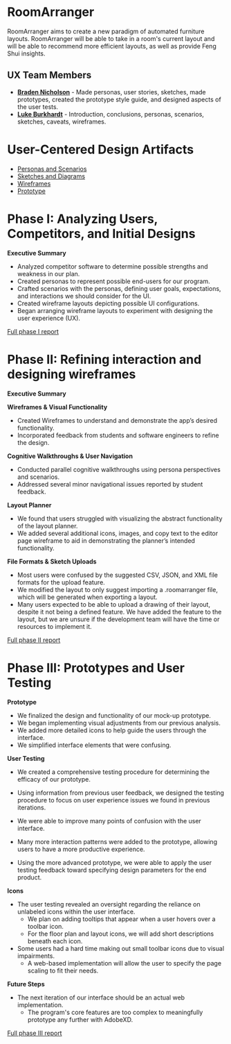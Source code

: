 # RoomArranger

RoomArranger aims to create a new paradigm of automated furniture layouts. RoomArranger will be able to take in a room's
current layout and will be able to recommend more efficient layouts, as well as provide Feng Shui insights.

## UX Team Members

* **[Braden Nicholson](https://usabilityengineering.github.io/ux-portfolio-bradenn/)** - Made personas, user stories,
  sketches, made prototypes, created the prototype style guide, and designed aspects of the user tests.
* **[Luke Burkhardt](https://github.com/UsabilityEngineering/ux-portfolio-burkhardtluke)** - Introduction, conclusions, personas, scenarios, sketches, caveats, wireframes.

# User-Centered Design Artifacts
 
* [Personas and Scenarios](personas/README.md)
* [Sketches and Diagrams](sketches)
* [Wireframes](wireframes)
* [Prototype](https://xd.adobe.com/view/1d479890-6579-45e6-b6b3-6b2089003a66-4814/?fullscreen&hints=off)

# Phase I: Analyzing Users, Competitors, and Initial Designs

**Executive Summary**

* Analyzed competitor software to determine possible strengths and weakness in our plan.
* Created personas to represent possible end-users for our program.
* Crafted scenarios with the personas, defining user goals, expectations, and interactions we should consider for the
  UI.
* Created wireframe layouts depicting possible UI configurations.
* Began arranging wireframe layouts to experiment with designing the user experience (UX).

[Full phase I report](phaseI/)

# Phase II: Refining interaction and designing wireframes

**Executive Summary**

**Wireframes & Visual Functionality**

- Created Wireframes to understand and demonstrate the app’s desired functionality.
- Incorporated feedback from students and software engineers to refine the design.

**Cognitive Walkthroughs & User Navigation**

- Conducted parallel cognitive walkthroughs using persona perspectives and scenarios.
- Addressed several minor navigational issues reported by student feedback.

**Layout Planner**

- We found that users struggled with visualizing the abstract functionality of the layout planner.
- We added several additional icons, images, and copy text to the editor page wireframe to aid in demonstrating the
  planner’s intended functionality.

**File Formats & Sketch Uploads**

- Most users were confused by the suggested CSV, JSON, and XML file formats for the upload feature.
- We modified the layout to only suggest importing a .roomarranger file, which will be generated when exporting a
  layout.
- Many users expected to be able to upload a drawing of their layout, despite it not being a defined feature. We have
  added the feature to the layout, but we are unsure if the development team will have the time or resources to
  implement it.

[Full phase II report](phaseII/)

# Phase III: Prototypes and User Testing

**Prototype**

- We finalized the design and functionality of our mock-up prototype.
- We began implementing visual adjustments from our previous analysis.
- We added more detailed icons to help guide the users through the interface.
- We simplified interface elements that were confusing.

**User Testing**

- We created a comprehensive testing procedure for determining the efficacy of our prototype.
- Using information from previous user feedback, we designed the testing procedure to focus on user experience issues we
  found in previous iterations.

- We were able to improve many points of confusion with the user interface.
- Many more interaction patterns were added to the prototype, allowing users to have a more productive experience.
- Using the more advanced prototype, we were able to apply the user testing feedback toward specifying design parameters
  for the end product.

**Icons**

- The user testing revealed an oversight regarding the reliance on unlabeled icons within the user interface.
  - We plan on adding tooltips that appear when a user hovers over a toolbar icon.
  - For the floor plan and layout icons, we will add short descriptions beneath each icon.
- Some users had a hard time making out small toolbar icons due to visual impairments.
  - A web-based implementation will allow the user to specify the page scaling to fit their needs.

**Future Steps**

- The next iteration of our interface should be an actual web implementation.
  - The program's core features are too complex to meaningfully prototype any further with AdobeXD.

[Full phase III report](phaseIII/)
